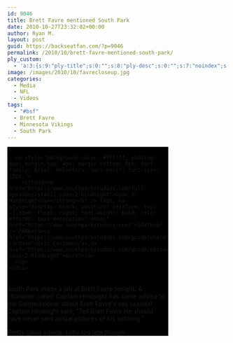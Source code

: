 ```yaml
---
id: 9046
title: Brett Favre mentioned South Park
date: 2010-10-27T23:32:02+00:00
author: Ryan M.
layout: post
guid: https://backseatfan.com/?p=9046
permalink: /2010/10/brett-favre-mentioned-south-park/
ply_custom:
  - 'a:3:{s:9:"ply-title";s:0:"";s:8:"ply-desc";s:0:"";s:7:"noindex";s:0:"";}'
image: /images/2010/10/favrecloseup.jpg
categories:
  - Media
  - NFL
  - Videos
tags:
  - "#bsf"
  - Brett Favre
  - Minnesota Vikings
  - South Park
---
```


<div class="entry">
  <div style="background-color: #000000; width: 368px;">
    <div style="padding: 4px;">
      </p>

      <p style="background-color: #ffffff; padding: 4px; margin-top: 4px; margin-bottom: 0px; font-family: Arial, Helvetica, sans-serif; font-size: 12px;">
        <strong><a href="https://www.southparkstudios.com/full-episodes/s14e11-coon-2-hindsight">Coon 2: Hindsight</a></strong><br /> Tags: <a style="display: block; position: relative; top: -1.33em; float: right; font-weight: bold; color: #ffcc00; text-decoration: none;" href="https://www.southparkstudios.com/">SOUTH<br /> PARK</a><a href="https://www.southparkstudios.com/guide/characters/eric-cartman">Eric Cartman</a>,<a href="https://www.southparkstudios.com/guide/episodes/s14e11-coon-2-hindsight">more?</a>
      </p>
    </div>
  </div>

  <p>
    South Park made a jab at Brett Favre tonight. A character called Captain Hindsight has some advice to the Commissioner about Brett Favre's sex scandal. Captain Hindsight said, "Tell Brett Favre He should have never sent actual pictures of his schlong."
  </p>

  <p>
    Pretty good advice. Little too late though.
  </p>
</div>
